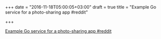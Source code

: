 +++
date = "2016-11-18T05:00:05+03:00"
draft = true
title = "Example Go service for a photo-sharing app  #reddit"

+++

<p><a href="https://t.co/lUiYwtrmLj">Example Go service for a photo-sharing app  #reddit</a></p>
